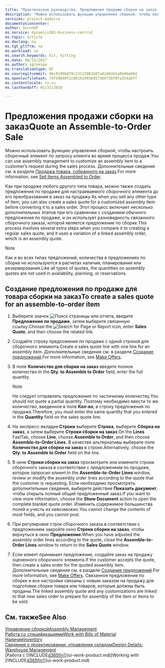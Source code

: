 ```yaml
---
title: "Практическое руководство. Предложения продажи сборки на заказ | Документы Майкрософт"
description: "Можно использовать функцию управления сборкой, чтобы настроить сборочный элемент по запросу клиента во время процесса продаж."
services: project-madeira
documentationcenter: 
author: SorenGP
ms.service: dynamics365-business-central
ms.topic: article
ms.devlang: na
ms.tgt_pltfrm: na
ms.workload: na
ms.search.keywords: kit, kitting
ms.date: 08/15/2017
ms.author: sgroespe
ms.translationtype: HT
ms.sourcegitcommit: 4bc9199b879c23115082b07a81d6da5a0b46e60d
ms.openlocfilehash: 74f59840f2c881619910457366f38f0fa354abff
ms.contentlocale: ru-ru
ms.lasthandoff: 05/31/2018

---
```

# <a name="quote-an-assemble-to-order-sale"></a><span data-ttu-id="b746e-103">Предложения продажи сборки на заказ</span><span class="sxs-lookup"><span data-stu-id="b746e-103">Quote an Assemble-to-Order Sale</span></span>
<span data-ttu-id="b746e-104">Можно использовать функцию управления сборкой, чтобы настроить сборочный элемент по запросу клиента во время процесса продаж.</span><span class="sxs-lookup"><span data-stu-id="b746e-104">You can use assembly management to customize an assembly item to a customer’s request during the sales process.</span></span> <span data-ttu-id="b746e-105">Дополнительные сведения см. в разделе [Продажа товара, собранного на заказ](assembly-how-to-sell-items-assembled-to-order.md).</span><span class="sxs-lookup"><span data-stu-id="b746e-105">For more information, see [Sell Items Assembled to Order](assembly-how-to-sell-items-assembled-to-order.md).</span></span>  

<span data-ttu-id="b746e-106">Как при продаже любого другого типа товара, можно также создать предложение по продаже для настраиваемого сборочного элемента до его преобразования в заказ на продажу.</span><span class="sxs-lookup"><span data-stu-id="b746e-106">As when you sell any other type of item, you can also create a sales quote for a customized assembly item before converting it to a sales order.</span></span> <span data-ttu-id="b746e-107">Этот процесс включает несколько дополнительных этапов при его сравнении с созданием обычного предложения по продаже, и он использует разновидность связанного сборочного заказа, которой является предложение по сборке.</span><span class="sxs-lookup"><span data-stu-id="b746e-107">This process involves several extra steps when you compare it to creating a regular sales quote, and it uses a variation of a linked assembly order, which is an assembly quote.</span></span>

> [!NOTE]  
>  <span data-ttu-id="b746e-108">Как и во всех типах предложений, количества в предложениях по сборке не используются в расчетах наличия, планирования или резервирования.</span><span class="sxs-lookup"><span data-stu-id="b746e-108">Like all types of quotes, the quantities on assembly quotes are not used in availability, planning, or reservations.</span></span>  

## <a name="to-create-a-sales-quote-for-an-assemble-to-order-item"></a><span data-ttu-id="b746e-109">Создание предложения по продаже для товара сборки на заказ</span><span class="sxs-lookup"><span data-stu-id="b746e-109">To create a sales quote for an assemble-to-order item</span></span>  
1.  <span data-ttu-id="b746e-110">Выберите значок ![Поиск страницы или отчета](media/ui-search/search_small.png "Значок поиска страницы или отчета"), введите **Предложение по продаже**, затем выберите связанную ссылку.</span><span class="sxs-lookup"><span data-stu-id="b746e-110">Choose the ![Search for Page or Report](media/ui-search/search_small.png "Search for Page or Report icon") icon, enter **Sales Quote**, and then choose the related link.</span></span>  
2.  <span data-ttu-id="b746e-111">Создайте строку предложения по продаже с одной строкой для сборочного элемента.</span><span class="sxs-lookup"><span data-stu-id="b746e-111">Create a sales quote line with one line for an assembly item.</span></span> <span data-ttu-id="b746e-112">Дополнительные сведения см. в разделе [Создание предложений](sales-how-make-offers.md).</span><span class="sxs-lookup"><span data-stu-id="b746e-112">For more information, see [Make Offers](sales-how-make-offers.md).</span></span>  
3.  <span data-ttu-id="b746e-113">В поле **Количество для сборки на заказ** введите полное количество.</span><span class="sxs-lookup"><span data-stu-id="b746e-113">In the **Qty. to Assemble to Order** field, enter the full quantity.</span></span>

    > [!NOTE]  
    >  <span data-ttu-id="b746e-114">Не следует отправлять предложение по частичному количеству.</span><span class="sxs-lookup"><span data-stu-id="b746e-114">You should not quote a partial quantity.</span></span> <span data-ttu-id="b746e-115">Поэтому необходимо ввести то же количество, введенное в поле **Кол-во**, в строку предложения по продаже.</span><span class="sxs-lookup"><span data-stu-id="b746e-115">Therefore, you must enter the same quantity that you entered in the **Quantity** field on the sales quote line.</span></span>  

4.  <span data-ttu-id="b746e-116">На экспресс-вкладке **Строки** выберите **Строка**, выберите **Сборка на заказ**, а затем выберите **Строки сборки на заказ**.</span><span class="sxs-lookup"><span data-stu-id="b746e-116">On the **Lines** FastTab, choose **Line**, choose **Assemble to Order**, and then choose **Assemble-to-Order Lines**.</span></span> <span data-ttu-id="b746e-117">В качестве альтернативы выберите поле **Количество для сборки на заказ** в строке.</span><span class="sxs-lookup"><span data-stu-id="b746e-117">Alternatively, choose the **Qty. to Assemble to Order** field on the line.</span></span>  
5.  <span data-ttu-id="b746e-118">В окне **Строки сборки на заказ** просмотрите или измените строки сборочного заказа в соответствии с предложением по продаже, которое запросил клиент.</span><span class="sxs-lookup"><span data-stu-id="b746e-118">In the **Assemble-to-Order Lines** window, review or modify the assembly order lines according to the quote that the customer is requesting.</span></span> <span data-ttu-id="b746e-119">Если необходимо просмотреть дополнительные сведения, выберите действие **Показать документ**, чтобы открыть полный общий предложенный заказ.</span><span class="sxs-lookup"><span data-stu-id="b746e-119">If you want to view more information, choose the **Show Document** action to open the complete blanket quote order.</span></span> <span data-ttu-id="b746e-120">Изменить содержимое большинства полей и учесть их невозможно.</span><span class="sxs-lookup"><span data-stu-id="b746e-120">You cannot change the contents of most fields, and you cannot post.</span></span>  
6.  <span data-ttu-id="b746e-121">При регулировке строк сборочного заказа в соответствии с предложением закройте окно **Строки сборки на заказ**, чтобы вернуться в окно **Предложение**.</span><span class="sxs-lookup"><span data-stu-id="b746e-121">When you have adjusted the assembly order lines according to the quote, close the **Assemble-to-Order Lines** window to return to the **Sales Quote** window.</span></span>  
7.  <span data-ttu-id="b746e-122">Если клиент принимает предложение, создайте заказ на продажу оцененного сборочного элемента.</span><span class="sxs-lookup"><span data-stu-id="b746e-122">If the customer accepts the quote, then create a sales order for the quoted assembly item.</span></span> <span data-ttu-id="b746e-123">Дополнительные сведения см. в разделе [Создание предложений](sales-how-make-offers.md).</span><span class="sxs-lookup"><span data-stu-id="b746e-123">For more information, see [Make Offers](sales-how-make-offers.md).</span></span> <span data-ttu-id="b746e-124">Связанное предложение по сборке и все настройки связаны с новым заказом на продажу для подготовки сборки товара или товаров, которые должны быть проданы.</span><span class="sxs-lookup"><span data-stu-id="b746e-124">The linked assembly quote and any customizations are linked to that new sales order to prepare for assembly of the item or items to be sold.</span></span>  

## <a name="see-also"></a><span data-ttu-id="b746e-125">См. также</span><span class="sxs-lookup"><span data-stu-id="b746e-125">See Also</span></span>  
[<span data-ttu-id="b746e-126">Управление сборкой</span><span class="sxs-lookup"><span data-stu-id="b746e-126">Assembly Management</span></span>](assembly-assemble-items.md)  
[<span data-ttu-id="b746e-127">Работа со спецификациями</span><span class="sxs-lookup"><span data-stu-id="b746e-127">Work with Bills of Material</span></span>](inventory-how-work-BOMs.md)  
[<span data-ttu-id="b746e-128">Наличие</span><span class="sxs-lookup"><span data-stu-id="b746e-128">Inventory</span></span>](inventory-manage-inventory.md)  
[<span data-ttu-id="b746e-129">Сведения о проектировании: управление складом</span><span class="sxs-lookup"><span data-stu-id="b746e-129">Design Details: Warehouse Management</span></span>](design-details-warehouse-management.md)  
<span data-ttu-id="b746e-130">[Работа с [!INCLUDE[d365fin](includes/d365fin_md.md)]](ui-work-product.md)</span><span class="sxs-lookup"><span data-stu-id="b746e-130">[Working with [!INCLUDE[d365fin](includes/d365fin_md.md)]](ui-work-product.md)</span></span>

